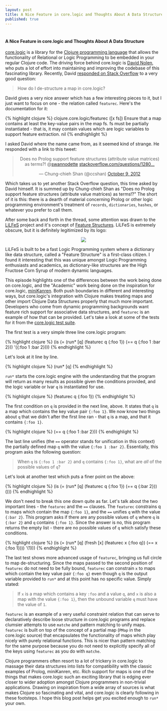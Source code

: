 ```yaml
---
layout: post
title: A Nice Feature in core.logic and Thoughts About A Data Structure
published: true
---
```

# 
#### A Nice Feature in core.logic and Thoughts About A Data Structure

<a href="http://github.com/clojure/core.logic">core.logic</a> is a library for the <a href="http://clojure.org/">Clojure programming language</a> that allows the functionality of Relational or Logic Programming to be embedded in your regular Clojure code. The driving force behind core.logic is <a href="http://swannodette.github.io/">David Nolen</a>, who puts a lot of effort into maintaining and improving the codebase of this fascinating library. Recently, David <a href="http://stackoverflow.com/questions/15821718/how-do-i-de-structure-a-map-in-core-logic">responded on Stack Overflow</a> to a very good question:

> How do I de-structure a map in core.logic?

David gives a very nice answer which has a few interesting pieces to it, but I just want to focus on one - the relation called `featurec`. Here's the documentation for it:

{% highlight clojure %}
clojure.core.logic/featurec
([x fs])
  Ensure that a map contains at least the key-value pairs
  in the map fs. fs must be partially instantiated - that is,
  it may contain values which are logic variables to support
  feature extraction.
nil
{% endhighlight %}

I asked David where the name came from, as it seemed kind of strange. He responded with a link to this tweet:

<center><blockquote class="twitter-tweet"><p>Does no Prolog support feature structures (attribute value matrices) as terms?! @<a href="https://twitter.com/swannodette">swannodette</a> <a href="http://t.co/Z9HfCCQ7" title="http://stackoverflow.com/questions/12809075/partial-hash-map-unification">stackoverflow.com/questions/1280…</a></p>&mdash; Chung-chieh Shan (@ccshan) <a href="https://twitter.com/ccshan/status/255802743699161089">October 9, 2012</a></blockquote></center>
<script async src="//platform.twitter.com/widgets.js" charset="utf-8"></script>

Which takes us to yet another Stack Overflow question, this time asked by David himself. It is summed up by Chung-chieh Shan as "Does no Prolog support feature structures (attribute value matrices) as terms!?" The short of it is this: there is a dearth of material concerning Prolog or other logic programming environment's treatment of `records`, `dictionaries`, `hashes`, or whatever you prefer to call them.

After some back and forth in the thread, some attention was drawn to the <a href="http://www.nactem.ac.uk/tsujii/lilfes/">LiLFeS</a> project and it's concept of <a href="http://www.nactem.ac.uk/tsujii/lilfes/manual/chap3.html">Feature Structures</a>. LiLFeS is extremely obscure, but it is definitely legitimized by its logo:

<center><img src="http://www.nactem.ac.uk/lilfes/lilfes-ninomi.gif"></center>

LiLFeS is built to be a fast Logic Programming system where a dictionary like data structure, called a "Feature Structure" is a first-class citizen. I found it interesting that this was unique amongst Logic Programming enthusiasts and academics, as dictionary-like structures are the High Fructose Corn Syrup of modern dynamic languages.

This episode highlights one of the differences between the work being done on core.logic, and the "Academic" work being done on the inspiration for core.logic, <a href="http://minikanren.org">miniKanren</a>. Both push boundaries in different and interesting ways, but core.logic's integration with Clojure makes treating maps and other import Clojure Data Structures properly that much more important. Developers who come from dynamic programming backgrounds want feature rich support for associative data structures, and `featurec` is an example of how that can be provided. Let's take a look at some of the tests for it from the <a href="https://github.com/clojure/core.logic/blob/master/src/test/clojure/clojure/core/logic/tests.clj#L3146-L3162">core.logic test suite</a>.

The first test is a very simple three line core.logic program:

{% highlight clojure %}
(is (= (run* [q]
         (featurec q {:foo 1})
         (== q {:foo 1 :bar 2}))
       '({:foo 1 :bar 2})))
{% endhighlight %}

Let's look at it line by line.

{% highlight clojure %}
(run* [q]
{% endhighlight %}

`run*` starts the core.logic engine with the understanding that the program will return as many results as possible given the conditions provided, and the logic variable or lvar `q` is instantiated for use.

{% highlight clojure %}
(featurec q {:foo 1})
{% endhighlight %}

The first condition on `q` is provided in the next line, above. It states that `q` is a map which contains the key value pair `{:foo 1}`. We now know two things about `q` that we didn't after the first line ran - that `q` is a map, and that it contains `{:foo 1}`.

{% highlight clojure %}
(== q {:foo 1 :bar 2}))
{% endhighlight %}

The last line unifies (the `==` operator stands for unification in this context) the partially defined map `q` with the value `{:foo 1 :bar 2}`. Essentially, this program asks the following question:

> When `q` is `{:foo 1 :bar 2}` and `q` contains `{:foo 1}`, what are *all* of the possible values of `q`?

Let's look at another test which puts a finer point on the above:

{% highlight clojure %}
(is (= (run* [q]
         (featurec q {:foo 1})
         (== q {:bar 2}))
       ()))
{% endhighlight %}

We don't need to break this one down quite as far. Let's talk about the two important lines - the `featurec` and the `==` clauses. The `featurec` constrains q to maps which contain the map `{:foo 1}`, and the `==` unifies `q` with the value `{:bar 2}`. This program asks if there are any possible values of `q` where `q` is `{:bar 2}` and `q` contains `{:foo 1}`. Since the answer is no, this program returns the empty list - there are no possible values of `q` which satisfy these conditions.

{% highlight clojure %}
(is (= (run* [q]
         (fresh [x]
           (featurec x {:foo q})
           (== x {:foo 1})))
        '(1)))
{% endhighlight %}

The last test shows more advanced usage of `featurec`, bringing us full circle to map de-structuring. Since the maps passed to the second position of `featurec` do not need to be fully bound, `featurec` can constrain `x` to maps which contain the key value pair `{:foo q}` even though `q` is the output variable provided to `run*` and at this point has no specific value. Simply stated:

> If `x` is a map which contains a key `:foo` and a value `q`, and `x` is also a map with the value `{:foo 1}`, then the unbound variable `q` must have the value of `1`.

`featurec` is an example of a very useful constraint relation that can serve to declaratively describe loose structure in core.logic programs and replace clumsier attempts to use `matche` and pattern matching to unify maps. `featurec` is built on top of the concept of a partial map (`PMap` in the core.logic source) that encapsulates the functionality of maps which play nicely with purely relational functions. This is nicer than pattern matching for the same purpose because you do not need to explicitly specify all of the keys using `featurec` as you do with `matche`.

Clojure programmers often resort to a lot of trickery in core.logic to massage their data structures into lists for compatibility with the classic examples of Prolog, miniKanren, etc. Rich support for maps is one of the things that makes core.logic such an exciting library that is edging ever closer to wider adoption amongst Clojure programmers in non-trivial applications. Drawing on inspiration from a wide array of sources is what makes Clojure so fascinating and vital, and core.logic is clearly following in these footsteps. I hope this blog post helps get you excited enough to `run*` your own.
